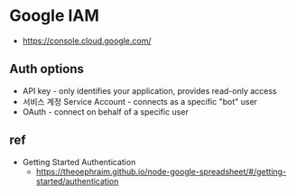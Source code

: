 # Google IAM
- https://console.cloud.google.com/

## Auth options
- API key - only identifies your application, provides read-only access
- 서비스 계정 Service Account - connects as a specific "bot" user
- OAuth - connect on behalf of a specific user

## ref
- Getting Started Authentication
  * https://theoephraim.github.io/node-google-spreadsheet/#/getting-started/authentication
